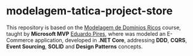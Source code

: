 # modelagem-tatica-project-store
This repository is based on the [Modelagem de Domínios Ricos](https://desenvolvedor.io/curso-online-modelagem-de-dominicos-ricos) course, taught by **Microsoft MVP** [Eduardo Pires](https://github.com/EduardoPires), where was modeled an E-Commerce application, developed in **.NET Core**, addressing **DDD**, **CQRS**, **Event Sourcing**, **SOLID** and **Design Patterns** concepts.
